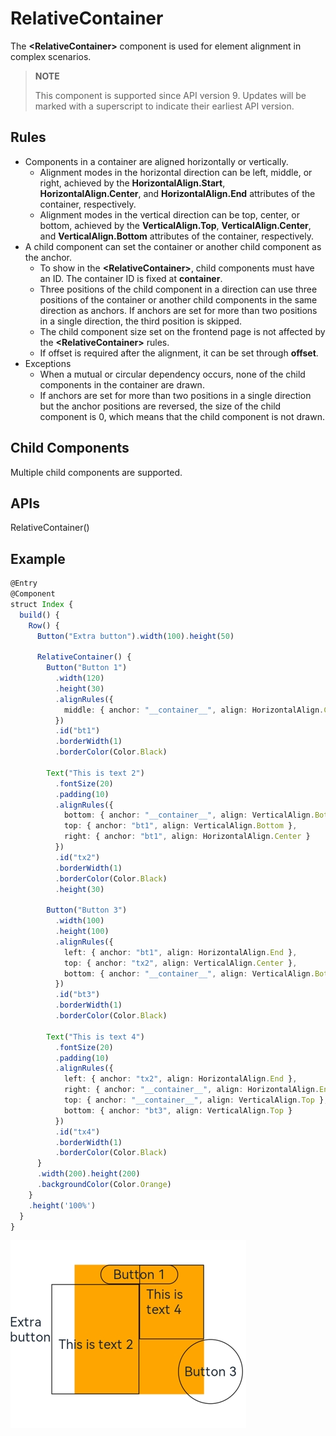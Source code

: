 # RelativeContainer

The **\<RelativeContainer>** component is used for element alignment in complex scenarios.

>  **NOTE**
>
>  This component is supported since API version 9. Updates will be marked with a superscript to indicate their earliest API version.

## Rules 

 * Components in a container are aligned horizontally or vertically. 
   * Alignment modes in the horizontal direction can be left, middle, or right, achieved by the **HorizontalAlign.Start**, **HorizontalAlign.Center**, and **HorizontalAlign.End** attributes of the container, respectively.
   * Alignment modes in the vertical direction can be top, center, or bottom, achieved by the **VerticalAlign.Top**, **VerticalAlign.Center**, and **VerticalAlign.Bottom** attributes of the container, respectively.
 * A child component can set the container or another child component as the anchor. 
   * To show in the **\<RelativeContainer>**, child components must have an ID. The container ID is fixed at **__container__**. 
   * Three positions of the child component in a direction can use three positions of the container or another child components in the same direction as anchors. If anchors are set for more than two positions in a single direction, the third position is skipped. 
   * The child component size set on the frontend page is not affected by the **\<RelativeContainer>** rules.
   * If offset is required after the alignment, it can be set through **offset**. 
 * Exceptions
   * When a mutual or circular dependency occurs, none of the child components in the container are drawn. 
   * If anchors are set for more than two positions in a single direction but the anchor positions are reversed, the size of the child component is 0, which means that the child component is not drawn. 

## Child Components

Multiple child components are supported.


## APIs

RelativeContainer()

## Example

```ts
@Entry
@Component
struct Index {
  build() {
    Row() {
      Button("Extra button").width(100).height(50)

      RelativeContainer() {
        Button("Button 1")
          .width(120)
          .height(30)
          .alignRules({
            middle: { anchor: "__container__", align: HorizontalAlign.Center },
          })
          .id("bt1")
          .borderWidth(1)
          .borderColor(Color.Black)

        Text("This is text 2")
          .fontSize(20)
          .padding(10)
          .alignRules({
            bottom: { anchor: "__container__", align: VerticalAlign.Bottom },
            top: { anchor: "bt1", align: VerticalAlign.Bottom },
            right: { anchor: "bt1", align: HorizontalAlign.Center }
          })
          .id("tx2")
          .borderWidth(1)
          .borderColor(Color.Black)
          .height(30)

        Button("Button 3")
          .width(100)
          .height(100)
          .alignRules({
            left: { anchor: "bt1", align: HorizontalAlign.End },
            top: { anchor: "tx2", align: VerticalAlign.Center },
            bottom: { anchor: "__container__", align: VerticalAlign.Bottom }
          })
          .id("bt3")
          .borderWidth(1)
          .borderColor(Color.Black)

        Text("This is text 4")
          .fontSize(20)
          .padding(10)
          .alignRules({
            left: { anchor: "tx2", align: HorizontalAlign.End },
            right: { anchor: "__container__", align: HorizontalAlign.End },
            top: { anchor: "__container__", align: VerticalAlign.Top },
            bottom: { anchor: "bt3", align: VerticalAlign.Top }
          })
          .id("tx4")
          .borderWidth(1)
          .borderColor(Color.Black)
      }
      .width(200).height(200)
      .backgroundColor(Color.Orange)
    }
    .height('100%')
  }
}
```
![relative container](figures/relativecontainer.png)
